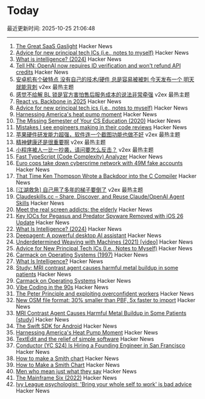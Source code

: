 # Today

最近更新时间: 2025-10-25 21:06:48

--- 
1. [The Great SaaS Gaslight](https://unworkableideas.com/the-great-saas-lighting-how-it-users-got-gaslit/) Hacker News
2. [Advice for new principal tech ICs (i.e., notes to myself)](https://eugeneyan.com/writing/principal/) Hacker News
3. [What is intelligence? (2024)](https://whatisintelligence.antikythera.org/) Hacker News
4. [Tell HN: OpenAI now requires ID verification and won't refund API credits](https://news.ycombinator.com/item?id=45702363) Hacker News
5. [安卓机有个破特点 没有自己的技术/硬件 总是容易被被刺 今天发布一个 明天就能背刺](https://www.v2ex.com/t/1168307) v2ex 最热主题
6. [感觉不给解 BL 锁是官方害怕售后服务成本的说法非常牵强](https://www.v2ex.com/t/1168259) v2ex 最热主题
7. [React vs. Backbone in 2025](https://backbonenotbad.hyperclay.com/) Hacker News
8. [Advice for new principal tech ics (i.e., notes to myself)](https://eugeneyan.com/writing/principal/) Hacker News
9. [Harnessing America's heat pump moment](https://www.heatpumped.org/p/harnessing-america-s-heat-pump-moment) Hacker News
10. [The Missing Semester of Your CS Education (2020)](https://missing.csail.mit.edu/) Hacker News
11. [Mistakes I see engineers making in their code reviews](https://www.seangoedecke.com/good-code-reviews/) Hacker News
12. [苹果硬件研发能力超强，软件连一个截图功能也做不好](https://www.v2ex.com/t/1168283) v2ex 最热主题
13. [精神健康还是很重要啊](https://www.v2ex.com/t/1168279) v2ex 最热主题
14. [小程序被人一比一抄袭，请问要怎么反击？](https://www.v2ex.com/t/1168253) v2ex 最热主题
15. [Fast TypeScript (Code Complexity) Analyzer](https://ftaproject.dev/) Hacker News
16. [Euro cops take down cybercrime network with 49M fake accounts](https://www.itnews.com.au/news/euro-cops-take-down-cybercrime-network-with-49-million-fake-accounts-621174) Hacker News
17. [That Time Ken Thompson Wrote a Backdoor into the C Compiler](https://micahkepe.com/blog/thompson-trojan-horse/) Hacker News
18. [[江湖救急] 自己用了多年的梯子要倒了](https://www.v2ex.com/t/1168274) v2ex 最热主题
19. [Claudeskills.cc – Share, Discover, and Reuse Claude/OpenAI Agent Skills](https://claudeskills.cc) Hacker News
20. [Meet the real screen addicts: the elderly](https://www.economist.com/international/2025/10/23/meet-the-real-screen-addicts-the-elderly) Hacker News
21. [Key IOCs for Pegasus and Predator Spyware Removed with iOS 26 Update](https://iverify.io/blog/key-iocs-for-pegasus-and-predator-spyware-cleaned-with-ios-26-update) Hacker News
22. [What Is Intelligence? (2024)](https://whatisintelligence.antikythera.org/) Hacker News
23. [Deepagent: A powerful desktop AI assistant](https://deepagent.abacus.ai) Hacker News
24. [Underdetermined Weaving with Machines (2021) [video]](https://www.youtube.com/watch?v=on_sK8KoObo) Hacker News
25. [Advice for New Principal Tech ICs (I.e., Notes to Myself)](https://eugeneyan.com/writing/principal/) Hacker News
26. [Carmack on Operating Systems (1997)](https://rmitz.org/carmack.on.operating.systems.html) Hacker News
27. [What Is Intelligence?](https://mitpress.mit.edu/9780262049955/what-is-intelligence/) Hacker News
28. [Study: MRI contrast agent causes harmful metal buildup in some patients](https://www.ormanager.com/briefs/study-mri-contrast-agent-causes-harmful-metal-buildup-in-some-patients/) Hacker News
29. [Carmack on Operating Systems](https://rmitz.org/carmack.on.operating.systems.html) Hacker News
30. [Vibe Coding in the 90s](https://ssg.dev/vibe-coding-in-the-90s/) Hacker News
31. [The Peter Principle and exploiting overconfident workers](https://marginalrevolution.com/marginalrevolution/2025/10/the-peter-principle-and-exploiting-overconfident-workers.html) Hacker News
32. [New OSM file format: 30% smaller than PBF, 5x faster to import](https://community.openstreetmap.org/t/new-osm-file-format-30-smaller-than-pbf-5x-faster-to-import/137151) Hacker News
33. [MRI Contrast Agent Causes Harmful Metal Buildup in Some Patients [study]](https://www.ormanager.com/briefs/study-mri-contrast-agent-causes-harmful-metal-buildup-in-some-patients/) Hacker News
34. [The Swift SDK for Android](https://www.swift.org/blog/nightly-swift-sdk-for-android/) Hacker News
35. [Harnessing America's Heat Pump Moment](https://www.heatpumped.org/p/harnessing-america-s-heat-pump-moment) Hacker News
36. [TextEdit and the relief of simple software](https://www.newyorker.com/culture/infinite-scroll/textedit-and-the-relief-of-simple-software) Hacker News
37. [Conductor (YC S24) Is Hiring a Founding Engineer in San Francisco](https://www.ycombinator.com/companies/conductor/jobs/MYjJzBV-founding-engineer) Hacker News
38. [How to make a Smith chart](https://www.johndcook.com/blog/2025/10/23/smith-chart/) Hacker News
39. [How to Make a Smith Chart](https://www.johndcook.com/blog/2025/10/23/smith-chart/) Hacker News
40. [Men who mean just what they say](https://journal.humancenteredtech.us/p/men-who-mean-just-what-they-say) Hacker News
41. [The Mainframe Six (2022)](https://arcanesciences.com/os2200/app1.html) Hacker News
42. [Ivy League psychologist: 'Bring your whole self to work' is bad advice](https://www.cnbc.com/2025/10/24/bring-your-whole-self-to-work-is-bad-advice-ivy-league-psychologist-saysheres-why.html) Hacker News
